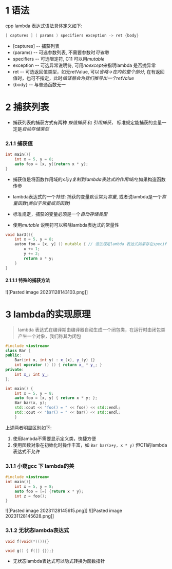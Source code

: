 # 1 语法


 cpp lambda 表达式语法具体定义如下:
```cpp
[ captures ] ( params ) specifiers exception -> ret {body}
```


- [captures] -- 捕获列表
- (params)   -- 可选参数列表, 不需要参数时*可省略*
- specifiers  -- 可选限定符, C11 可以用$mutable$
- exception -- 可选异常说明符, 可用$noexcept$来指明lambda 是否抛异常
- ret            -- 可选返回值类型，如无retValue, 可以*省略->在内的整个部分*, 在有返回值时，也可不指定，此时*编译器会为我们推导出一个retValue*
- {body}      -- 与普通函数无一

# 2 捕获列表


- 捕获列表的捕获方式有两种 *按值捕获* 和 *引用捕获*， 标准规定能捕获的变量一定是*自动存储类型*
### 2.1.1 捕获值


```cpp
int main(){
	int x = 5, y = 8;
	auto foo = [x, y]{return x * y};
}
```

- 捕获值是将函数作用域的x与y*复制到lambda表达式的作用域内*,如果构造函数传参
- lambda表达式的一个*特性*: 捕获的变量默认常为*常量*, 或者说lambda是一个*常量函数(类似于常量成员函数)*
- 标准规定，捕获的变量必须是一个*自动存储类型*

- 使用$mutable$ 说明符可以移除lambda表达式的常量性
``` cpp
void bar3(){
	int x = 5, y = 8;
	auton foo = [x, y] () mutable { // 语法规定lambda 表达式如果存在specifier,形参列表不可省
		x += 1;
		y += 2;
		return x * y;
	}
}
```


#### 2.1.1.1 特殊的捕获方法


![[Pasted image 20231128143103.png]]

# 3 lambda的实现原理

> lambda 表达式在编译期由编译器自动生成一个闭包类，在运行时由闭包类产生一个对象，我们称其为闭包
```cpp
#include <iostream>
class Bar { 
public: 
	Bar(int x, int y) : x_(x), y_(y) {} 
	int operator () () { return x_ * y_; } 
private: 
	int x_; int y_; 
}; 

int main() { 
	int x = 5, y = 8; 
	auto foo = [x, y] { return x * y; }; 
	Bar bar(x, y); 
	std::cout << "foo() = " << foo() << std::endl; 
	std::cout << "bar() = " << bar() << std::endl;
	}
```

上述两者明显区别如下:

1. 使用lambda不需要显示定义类，快捷方便
2. 使用函数对象在初始化时操作丰富，如 `Bar bar(x+y, x * y)`  但C11的lambda表达式不允许


### 3.1.1 小窥gcc 下 lambda的美

```cpp
#include <iostream>
int main(){
	int x = 5, y = 8;
	auto foo = [=] {return x * y};
	int z = foo();
}
```


![[Pasted image 20231128145615.png]]
![[Pasted image 20231128145628.png]]

### 3.1.2 无状态lambda表达式

```cpp
void f(void(*)()){}

void g() { f([] {});}
```

- 无状态lambda表达式可以隐式转换为函数指针

